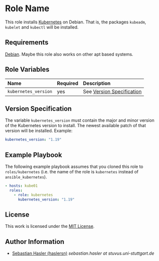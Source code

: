 # Role Name

This role installs [Kubernetes](https://github.com/kubernetes/kubernetes) on Debian.
That is, the packages `kubeadm`, `kubelet` and `kubectl` will be installed.


## Requirements

[Debian](https://www.debian.org/).
Maybe this role also works on other apt based systems.


## Role Variables

| Name                 | Required | Description                                         |
| :------------------- | :------- | :-------------------------------------------------- |
| `kubernetes_version` | yes      | See [Version Specification](#version-specification) |


## Version Specification

The variable `kubernetes_version` must contain the major and minor version of the Kubernetes version
to install.
The newest available patch of that version will be installed.
Example:

```yml
kubernetes_version: "1.19"
```


## Example Playbook

The following example playbook assumes that you cloned this role to `roles/kubernetes`
(i.e. the name of the role is `kubernetes` instead of `ansible_kubernetes`).

```yml
- hosts: kube01
  roles:
    - role: kubernetes
      kubernetes_version: "1.19"
```


## License

This work is licensed under the [MIT License](./LICENSE).


## Author Information

- [Sebastian Hasler (haslersn)](https://github.com/haslersn) _sebastian.hasler at stuvus.uni-stuttgart.de_
